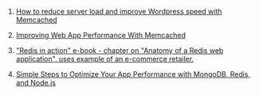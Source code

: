 1. [How to reduce server load and improve Wordpress speed with Memcached](https://www.plesk.com/blog/product-technology/reduce-server-load-with-memcached/)

2. [Improving Web App Performance With Memcached](https://davidwalsh.name/memcached-intro)

3. ["Redis in action" e-book - chapter on "Anatomy of a Redis web application", uses example of an e-commerce retailer.](https://redislabs.com/ebook/part-1-getting-started/chapter-2-anatomy-of-a-redis-web-application/)

4. [Simple Steps to Optimize Your App Performance with MongoDB, Redis, and Node.js](https://hackernoon.com/simple-steps-to-optimize-your-app-performance-5700d8b58f58)
